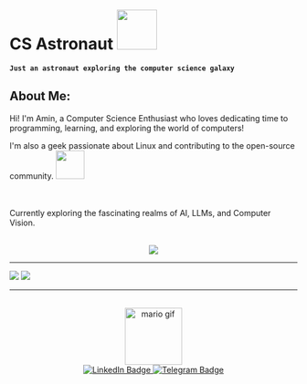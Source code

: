 <h1>
  CS Astronaut 
  <img src="https://media3.giphy.com/media/v1.Y2lkPTc5MGI3NjExcjE3aGE5ZXdiaTdiMXBpeTk5ZG5iZXY2NTB0MzFiaDVrYjNzZ2xyayZlcD12MV9pbnRlcm5hbF9naWZfYnlfaWQmY3Q9cw/gyr5H37A484WqdFXJ7/giphy.gif" width="70px"/>

</h1>

**`Just an astronaut exploring the computer science galaxy`**



<h2>
About Me:
</h2>

<div>

Hi! I'm Amin, a Computer Science Enthusiast who loves dedicating time to programming, learning, and exploring the world of computers! <br/>

I'm also a geek passionate about Linux and contributing to the open-source community. <img src="https://media.tenor.com/S61VCO73mOAAAAAj/linux-tux.gif" width="50px"/>
<div/>

<br/>

<br/>

<div>Currently exploring the fascinating realms of AI, LLMs, and Computer Vision.<div/>

<br/>


<!-- dev icons -->
<p align="center">
  <a href="https://skillicons.dev">
    <img src="https://skillicons.dev/icons?i=py,opencv,cpp,linux,arch,debian,vim,docker,bash,git,github,latex,matlab,html,css,tailwind,django,sqlite,replit,obsidian,md,windows" />
  </a>
</p>

<hr/>
<p align="center">

![](http://github-profile-summary-cards.vercel.app/api/cards/profile-details?username=cs-astronaut&theme=tokyonight)
![](http://github-profile-summary-cards.vercel.app/api/cards/repos-per-language?username=cs-astronaut&theme=tokyonight&exclude={exclude})


</p>
  
</div>

<hr/>
<br/>

<div id="header" align="center">
  <img src="https://media1.giphy.com/media/v1.Y2lkPTc5MGI3NjExYW94eXJpYW9sNG42bmRpd2p3ZDk4Zmt4dGQ2Mm5vZmg4aTlwbW4xbSZlcD12MV9pbnRlcm5hbF9naWZfYnlfaWQmY3Q9cw/DGaZTLF390Z0s/giphy.gif" width="100" alt="mario gif"/>        
</div>

<div id="badges" align="center">

  <a href="https://www.linkedin.com/in/amin-farahani-8a6511263/">
    <img src="https://img.shields.io/badge/LinkedIn-blue?style=for-the-badge&logo=linkedin&logoColor=white" alt="LinkedIn Badge"/>
  </a>

  <a href="https://telegram.me/RetroAstro">
    <img src="https://img.shields.io/badge/Telegram-blue?style=for-the-badge&logo=Telegram&logoColor=white" alt="Telegram Badge"/>
  </a>

</div>

<div id="badges" align="center"> 
  <img src="https://komarev.com/ghpvc/?username=cs-astronaut&style=flat-square&color=blue" alt=""/>
</div>

